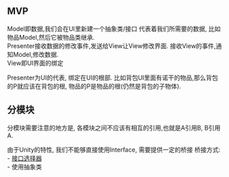 
## MVP
Model即数据,我们会在UI里新建一个抽象类/接口 代表着我们所需要的数据, 比如物品Model,然后它被物品类继承.  
Presenter接收数据的修改事件,发送给View让View修改界面. 接收View的事件,通知Model,修改数据.  
View即UI界面的绑定

Presenter为UI的代表, 绑定在UI的根部. 比如背包UI里面有诺干的物品,那么背包的P就应该在背包的根, 物品的P是物品的根(仍然是背包的子物体).

## 分模块

分模块需要注意的地方是, 各模块之间不应该有相互的引用,也就是A引用B, B引用A.  

由于Unity的特性, 我们不能够直接使用Interface, 需要提供一定的桥接
桥接方式:  
    - [接口选择器](https://github.com/Thundernerd/Unity3D-SerializableInterface)  
    - 使用抽象类